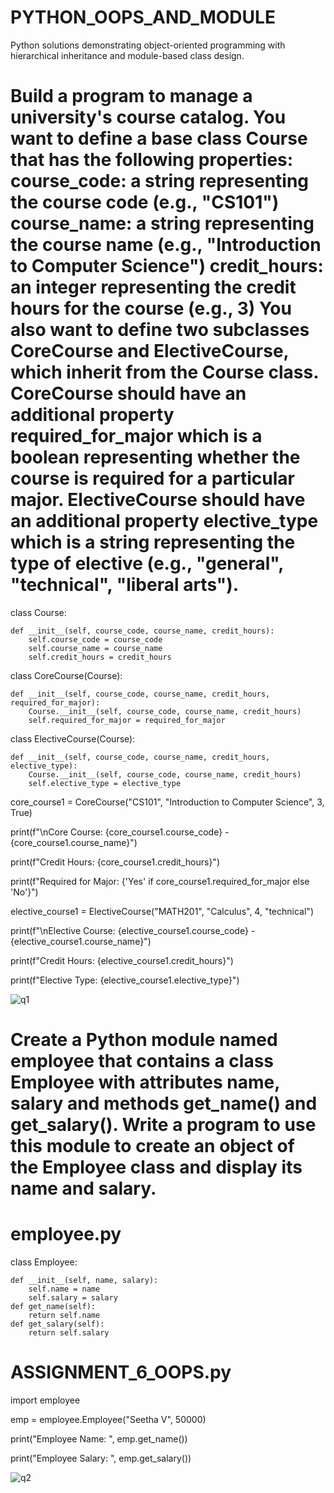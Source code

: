 # PYTHON_OOPS_AND_MODULE
Python solutions demonstrating object-oriented programming with hierarchical inheritance and module-based class design.

# Build a program to manage a university's course catalog. You want to define a base class Course that has the following properties: course_code: a string representing the course code (e.g., "CS101") course_name: a string representing the course name (e.g., "Introduction to Computer Science") credit_hours: an integer representing the credit hours for the course (e.g., 3) You also want to define two subclasses CoreCourse and ElectiveCourse, which inherit from the Course class. CoreCourse should have an additional property required_for_major which is a boolean representing whether the course is required for a particular major. ElectiveCourse should have an additional property elective_type which is a string representing the type of elective (e.g., "general", "technical", "liberal arts"). 

class Course:

    def __init__(self, course_code, course_name, credit_hours):
        self.course_code = course_code
        self.course_name = course_name
        self.credit_hours = credit_hours

class CoreCourse(Course):

    def __init__(self, course_code, course_name, credit_hours, required_for_major):
        Course.__init__(self, course_code, course_name, credit_hours)
        self.required_for_major = required_for_major

class ElectiveCourse(Course):

    def __init__(self, course_code, course_name, credit_hours, elective_type):
        Course.__init__(self, course_code, course_name, credit_hours)
        self.elective_type = elective_type

core_course1 = CoreCourse("CS101", "Introduction to Computer Science", 3, True)

print(f"\nCore Course: {core_course1.course_code} - {core_course1.course_name}")

print(f"Credit Hours: {core_course1.credit_hours}")

print(f"Required for Major: {'Yes' if core_course1.required_for_major else 'No'}")

elective_course1 = ElectiveCourse("MATH201", "Calculus", 4, "technical")

print(f"\nElective Course: {elective_course1.course_code} - {elective_course1.course_name}")

print(f"Credit Hours: {elective_course1.credit_hours}")

print(f"Elective Type: {elective_course1.elective_type}")

![q1](https://github.com/user-attachments/assets/593dc8d9-9f43-4df4-ac86-cb4a8a47323e)

# Create a Python module named employee that contains a class Employee with attributes name, salary and methods get_name() and get_salary(). Write a program to use this module to create an object of the Employee class and display its name and salary.

# employee.py

class Employee:

    def __init__(self, name, salary):
        self.name = name
        self.salary = salary
    def get_name(self):
        return self.name
    def get_salary(self):
        return self.salary 
        
# ASSIGNMENT_6_OOPS.py
import employee 

emp = employee.Employee("Seetha V", 50000)

print("Employee Name: ", emp.get_name())

print("Employee Salary: ", emp.get_salary())

![q2](https://github.com/user-attachments/assets/c781547b-4cbc-4967-b1ac-e2454377f94d)



